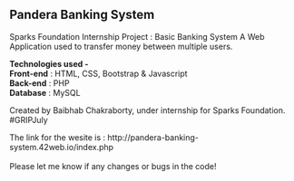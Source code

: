 <h2>Pandera Banking System</h2>
<p>Sparks Foundation Internship Project : Basic Banking System  
A Web Application used to transfer money between multiple users.<br>  </p>

<p><b>Technologies used - </b><br>
<b>Front-end</b> : HTML, CSS, Bootstrap & Javascript <br>
<b>Back-end</b> : PHP <br>
<b>Database</b> : MySQL<br></p>   

<p>Created by Baibhab Chakraborty, under internship for Sparks Foundation.
#GRIPJuly</p>

<p>The link for the wesite is : http://pandera-banking-system.42web.io/index.php <br><br>
Please let me know if any changes or bugs in the code! </p>
